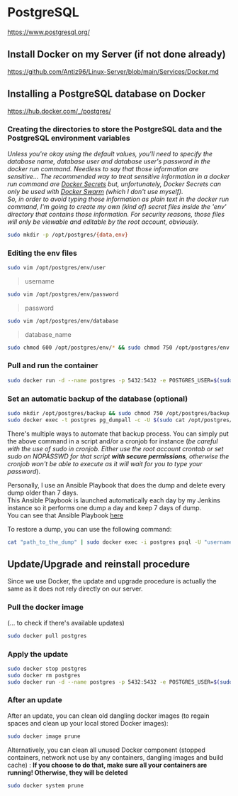 # PostgreSQL

<https://www.postgresql.org/>

## Install Docker on my Server (if not done already)

<https://github.com/Antiz96/Linux-Server/blob/main/Services/Docker.md>

## Installing a PostgreSQL database on Docker

<https://hub.docker.com/_/postgres/>

### Creating the directories to store the PostgreSQL data and the PostgreSQL environment variables

*Unless you're okay using the default values, you'll need to specify the database name, database user and database user's password in the docker run command. Needless to say that those information are sensitive... The recommended way to treat sensitive information in a docker run command are [Docker Secrets](https://docs.docker.com/engine/swarm/secrets/) but, unfortunately, Docker Secrets can only be used with [Docker Swarm](https://www.sumologic.com/glossary/docker-swarm/) (which I don't use myself).*  
*So, in order to avoid typing those information as plain text in the docker run command, I'm going to create my own (kind of) secret files inside the 'env' directory that contains those information. For security reasons, those files will only be viewable and editable by the root account, obviously.*

```bash
sudo mkdir -p /opt/postgres/{data,env}
```

### Editing the env files

```bash
sudo vim /opt/postgres/env/user
```

> username

```bash
sudo vim /opt/postgres/env/password
```

> password

```bash
sudo vim /opt/postgres/env/database
```

> database_name

```bash
sudo chmod 600 /opt/postgres/env/* && sudo chmod 750 /opt/postgres/env
```

### Pull and run the container

```bash
sudo docker run -d --name postgres -p 5432:5432 -e POSTGRES_USER=$(sudo cat /opt/postgres/env/user) -e POSTGRES_PASSWORD=$(sudo cat /opt/postgres/env/password) -e POSTGRES_DB=$(sudo cat /opt/postgres/env/database) -v /opt/postgres/data:/var/lib/postgresql/data --restart=unless-stopped postgres
```

### Set an automatic backup of the database (optional)

```bash
sudo mkdir /opt/postgres/backup && sudo chmod 750 /opt/postgres/backup #Creating the directory to store backup in with secure permissions
sudo docker exec -t postgres pg_dumpall -c -U $(sudo cat /opt/postgres/env/user) -l $(sudo cat /opt/postgres/env/database) | sudo tee /opt/postgres/backup/$(date +%d-%m-%Y).dump > /dev/null #Performing a dump manually
```

There's multiple ways to automate that backup process. You can simply put the above command in a script and/or a cronjob for instance (*be careful with the use of sudo in cronjob. Either use the root account crontab or set sudo on NOPASSWD for that script **with secure permissions**, otherwise the cronjob won't be able to execute as it will wait for you to type your password*).

Personally, I use an Ansible Playbook that does the dump and delete every dump older than 7 days.  
This Ansible Playbook is launched automatically each day by my Jenkins instance so it performs one dump a day and keep 7 days of dump.  
You can see that Ansible Playbook [here](https://github.com/Antiz96/Linux-Server/blob/main/Ansible-Playbooks/server/roles/dump_db/tasks/main.yml)

To restore a dump, you can use the following command:

```bash
cat "path_to_the_dump" | sudo docker exec -i postgres psql -U "username" -l postgres
```

## Update/Upgrade and reinstall procedure

Since we use Docker, the update and upgrade procedure is actually the same as it does not rely directly on our server.

### Pull the docker image

(... to check if there's available updates)

```bash
sudo docker pull postgres
```

### Apply the update

```bash
sudo docker stop postgres
sudo docker rm postgres
sudo docker run -d --name postgres -p 5432:5432 -e POSTGRES_USER=$(sudo cat /opt/postgres/env/user) -e POSTGRES_PASSWORD=$(sudo cat /opt/postgres/env/password) -e POSTGRES_DB=$(sudo cat /opt/postgres/env/database) -v /opt/postgres/data:/var/lib/postgresql/data --restart=unless-stopped postgres
```

### After an update

After an update, you can clean old dangling docker images (to regain spaces and clean up your local stored Docker images):

```bash
sudo docker image prune
```

Alternatively, you can clean all unused Docker component (stopped containers, network not use by any containers, dangling images and build cache)  :
**If you choose to do that, make sure all your containers are running! Otherwise, they will be deleted**

```bash
sudo docker system prune
```
